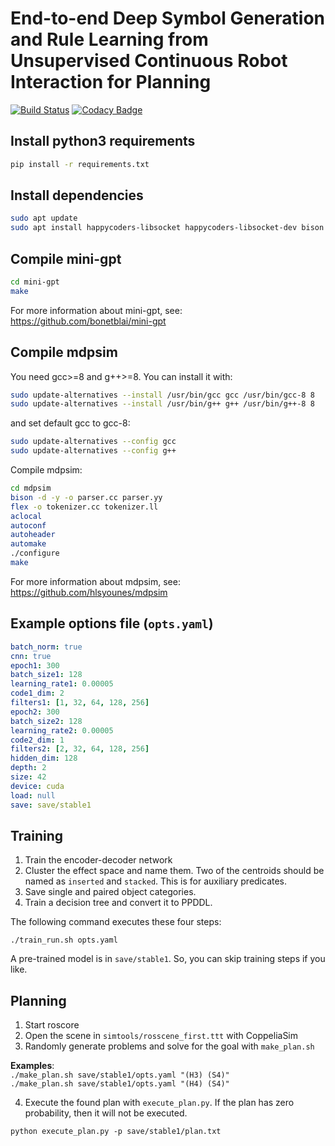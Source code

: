# End-to-end Deep Symbol Generation and Rule Learning from Unsupervised Continuous Robot Interaction for Planning

[![Build Status](https://travis-ci.com/alper111/DeepSym.svg?token=9aq3rfWjkgZpWdhKz8ww&branch=master)](https://travis-ci.com/alper111/DeepSym)
[![Codacy Badge](https://app.codacy.com/project/badge/Grade/a20ac136afb24f6d8613a71c90d1d467)](https://www.codacy.com?utm_source=github.com&amp;utm_medium=referral&amp;utm_content=alper111/DeepSym&amp;utm_campaign=Badge_Grade)

## Install python3 requirements
```bash
pip install -r requirements.txt
```

## Install dependencies
```bash
sudo apt update
sudo apt install happycoders-libsocket happycoders-libsocket-dev bison flex autotools-dev automake autoconf-archive -y
```

## Compile mini-gpt
```bash
cd mini-gpt
make
```
For more information about mini-gpt, see: <https://github.com/bonetblai/mini-gpt>

## Compile mdpsim
You need gcc>=8 and g++>=8. You can install it with:
```bash
sudo update-alternatives --install /usr/bin/gcc gcc /usr/bin/gcc-8 8
sudo update-alternatives --install /usr/bin/g++ g++ /usr/bin/g++-8 8
```
and set default gcc to gcc-8:
```bash
sudo update-alternatives --config gcc
sudo update-alternatives --config g++
```
Compile mdpsim:
```bash
cd mdpsim
bison -d -y -o parser.cc parser.yy
flex -o tokenizer.cc tokenizer.ll
aclocal
autoconf
autoheader
automake
./configure
make
```
For more information about mdpsim, see: <https://github.com/hlsyounes/mdpsim>

## Example options file (`opts.yaml`)
```yaml
batch_norm: true
cnn: true
epoch1: 300
batch_size1: 128
learning_rate1: 0.00005
code1_dim: 2
filters1: [1, 32, 64, 128, 256]
epoch2: 300
batch_size2: 128
learning_rate2: 0.00005
code2_dim: 1
filters2: [2, 32, 64, 128, 256]
hidden_dim: 128
depth: 2
size: 42
device: cuda
load: null
save: save/stable1
```

## Training

1. Train the encoder-decoder network
2. Cluster the effect space and name them. Two of the centroids should be named as `inserted` and `stacked`. This is for auxiliary predicates.
3. Save single and paired object categories.
4. Train a decision tree and convert it to PPDDL.

The following command executes these four steps:

`./train_run.sh opts.yaml`

A pre-trained model is in `save/stable1`. So, you can skip training steps if you like.

## Planning

1. Start roscore
2. Open the scene in `simtools/rosscene_first.ttt` with CoppeliaSim
3. Randomly generate problems and solve for the goal with `make_plan.sh`

__Examples__:  
`./make_plan.sh save/stable1/opts.yaml "(H3) (S4)"`  
`./make_plan.sh save/stable1/opts.yaml "(H4) (S4)"`

4. Execute the found plan with `execute_plan.py`. If the plan has zero probability, then it will not be executed.

`python execute_plan.py -p save/stable1/plan.txt`
